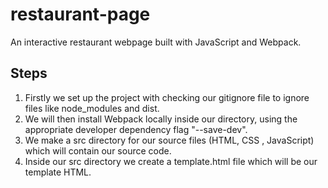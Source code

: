 # restaurant-page
An interactive restaurant webpage built with JavaScript and Webpack. 

## Steps
1. Firstly we set up the project with checking our gitignore file to ignore files like node_modules and dist.
2. We will then install Webpack locally inside our directory, using the appropriate developer dependency flag "--save-dev".
3. We make a src directory for our source files (HTML, CSS , JavaScript) which will contain our source code.
4. Inside our src directory we create a template.html file which will be our template HTML.
